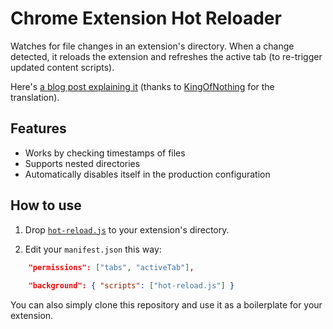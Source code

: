 # Chrome Extension Hot Reloader

Watches for file changes in an extension's directory. When a change detected, it reloads the extension and refreshes the active tab (to re-trigger updated content scripts).

Here's [a blog post explaining it](https://60devs.com/hot-reloading-for-chrome-extensions.html) (thanks to [KingOfNothing](https://habrahabr.ru/users/KingOfNothing/) for the translation).

## Features

- Works by checking timestamps of files
- Supports nested directories
- Automatically disables itself in the production configuration

## How to use

1. Drop [`hot-reload.js`](https://github.com/xpl/crx-hotreload/blob/master/hot-reload.js) to your extension's directory.

2. Edit your `manifest.json` this way:

```json
    "permissions": ["tabs", "activeTab"],
    
    "background": { "scripts": ["hot-reload.js"] }
```

You can also simply clone this repository and use it as a boilerplate for your extension.
